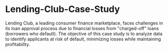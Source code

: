 # Lending-Club-Case-Study
Lending Club, a leading consumer finance marketplace, faces challenges in its loan approval process due to financial losses from "charged-off" loans (borrowers who default). The objective of this case study is to analyze data to identify applicants at risk of default, minimizing losses while maintaining profitability.
